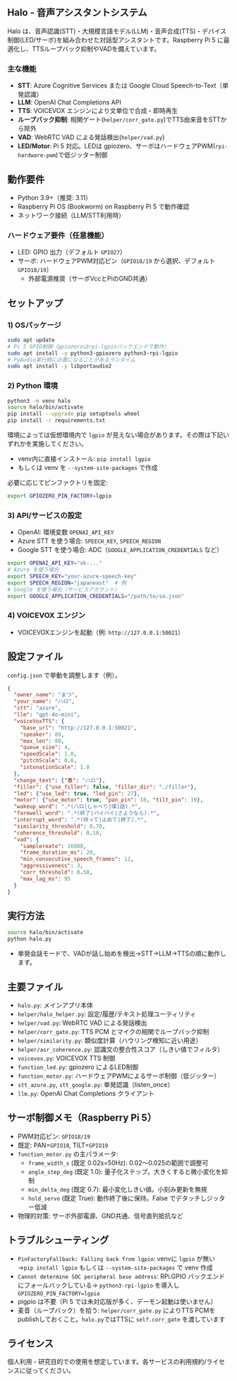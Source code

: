 ## Halo - 音声アシスタントシステム

Halo は、音声認識(STT)・大規模言語モデル(LLM)・音声合成(TTS)・デバイス制御(LED/サーボ)を組み合わせた対話型アシスタントです。Raspberry Pi 5 に最適化し、TTSループバック抑制やVADを備えています。

### 主な機能
- **STT**: Azure Cognitive Services または Google Cloud Speech-to-Text（単発認識）
- **LLM**: OpenAI Chat Completions API
- **TTS**: VOICEVOX エンジンにより文単位で合成・即時再生
- **ループバック抑制**: 相関ゲート(`helper/corr_gate.py`)でTTS由来音をSTTから除外
- **VAD**: WebRTC VAD による発話検出(`helper/vad.py`)
- **LED/Motor**: Pi 5 対応。LEDは gpiozero、サーボはハードウェアPWM(`rpi-hardware-pwm`)で低ジッター制御

## 動作要件
- Python 3.9+（推奨: 3.11）
- Raspberry Pi OS (Bookworm) on Raspberry Pi 5 で動作確認
- ネットワーク接続（LLM/STT利用時）

### ハードウェア要件（任意機能）
- LED: GPIO 出力（デフォルト `GPIO27`）
- サーボ: ハードウェアPWM対応ピン（`GPIO18/19` から選択、デフォルト `GPIO18/19`）
  - 外部電源推奨（サーボVccとPiのGND共通）

## セットアップ

### 1) OSパッケージ
```bash
sudo apt update
# Pi 5 GPIO制御（gpiozeroはrpi-lgpioバックエンドで動作）
sudo apt install -y python3-gpiozero python3-rpi-lgpio
# PyAudio実行時に必要になることがあるランタイム
sudo apt install -y libportaudio2
```

### 2) Python 環境
```bash
python3 -m venv halo
source halo/bin/activate
pip install --upgrade pip setuptools wheel
pip install -r requirements.txt
```

環境によっては仮想環境内で `lgpio` が見えない場合があります。その際は下記いずれかを実施してください。
- venv内に直接インストール: `pip install lgpio`
- もしくは venv を `--system-site-packages` で作成

必要に応じてピンファクトリを固定:
```bash
export GPIOZERO_PIN_FACTORY=lgpio
```

### 3) API/サービスの設定
- OpenAI: 環境変数 `OPENAI_API_KEY`
- Azure STT を使う場合: `SPEECH_KEY`, `SPEECH_REGION`
- Google STT を使う場合: ADC（`GOOGLE_APPLICATION_CREDENTIALS` など）

```bash
export OPENAI_API_KEY="sk-..."
# Azure を使う場合
export SPEECH_KEY="your-azure-speech-key"
export SPEECH_REGION="japaneast"  # 例
# Google を使う場合（サービスアカウント）
export GOOGLE_APPLICATION_CREDENTIALS="/path/to/sa.json"
```

### 4) VOICEVOX エンジン
- VOICEVOXエンジンを起動（例: `http://127.0.0.1:50021`）

## 設定ファイル
`config.json` で挙動を調整します（例）。
```json
{
  "owner_name": "まつ",
  "your_name": "ハロ",
  "stt": "azure",                
  "llm": "gpt-4o-mini",          
  "voiceVoxTTS": {
    "base_url": "http://127.0.0.1:50021",
    "speaker": 89,
    "max_len": 80,
    "queue_size": 4,
    "speedScale": 1.0,
    "pitchScale": 0.0,
    "intonationScale": 1.0
  },
  "change_text": {"春": "ハロ"},
  "filler": {"use_filler": false, "filler_dir": "./filler"},
  "led": {"use_led": true, "led_pin": 27},
  "motor": {"use_motor": true, "pan_pin": 18, "tilt_pin": 19},
  "wakeup_word": ".*(ハロ|しゃべり|喋|話).*",
  "farewell_word": ".*(終了|バイバイ|さようなら).*",
  "interrupt_word": ".*(待って|止めて|終了).*",
  "similarity_threshold": 0.70,
  "coherence_threshold": 0.10,
  "vad": {
    "samplereate": 16000,
    "frame_duration_ms": 20,
    "min_consecutive_speech_frames": 12,
    "aggressiveness": 3,
    "corr_threshold": 0.50,
    "max_lag_ms": 95
  }
}
```

## 実行方法
```bash
source halo/bin/activate
python halo.py
```
- 単発会話モードで、VADが話し始めを検出→STT→LLM→TTSの順に動作します。

## 主要ファイル
- `halo.py`: メインアプリ本体
- `helper/halo_helper.py`: 設定/履歴/テキスト処理ユーティリティ
- `helper/vad.py`: WebRTC VAD による発話検出
- `helper/corr_gate.py`: TTS PCM とマイクの相関でループバック抑制
- `helper/similarity.py`: 類似度計算（ハウリング検知に近い用途）
- `helper/asr_coherence.py`: 認識文の整合性スコア（しきい値でフィルタ）
- `voicevox.py`: VOICEVOX TTS 制御
- `function_led.py`: gpiozero によるLED制御
- `function_motor.py`: ハードウェアPWMによるサーボ制御（低ジッター）
- `stt_azure.py`, `stt_google.py`: 単発認識（listen_once）
- `llm.py`: OpenAI Chat Completions クライアント

## サーボ制御メモ（Raspberry Pi 5）
- PWM対応ピン: `GPIO18/19`
- 既定: PAN=`GPIO18`, TILT=`GPIO19`
- `function_motor.py` の主パラメータ:
  - `frame_width_s` (既定 0.02s=50Hz): 0.02〜0.025の範囲で調整可
  - `angle_step_deg` (既定 1.0): 量子化ステップ。大きくすると微小変化を抑制
  - `min_delta_deg` (既定 0.7): 最小変化しきい値。小刻み更新を無視
  - `hold_servo` (既定 True): 動作終了後に保持。False でデタッチしジッター低減
- 物理的対策: サーボ外部電源、GND共通、信号直列抵抗など

## トラブルシューティング
- `PinFactoryFallback: Falling back from lgpio`: venvに `lgpio` が無い→`pip install lgpio` もしくは `--system-site-packages` で venv 作成
- `Cannot determine SOC peripheral base address`: RPi.GPIO バックエンドにフォールバックしている→ `python3-rpi-lgpio` を導入し `GPIOZERO_PIN_FACTORY=lgpio`
- pigpio は不要（Pi 5 では未対応版が多く、デーモン起動は使いません）
- 麦音（ループバック）を拾う: `helper/corr_gate.py` によりTTS PCMをpublishしておくこと。`halo.py`ではTTSに `self.corr_gate` を渡しています

## ライセンス
個人利用・研究目的での使用を想定しています。各サービスの利用規約/ライセンスに従ってください。
